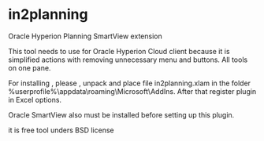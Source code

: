 # in2planning
Oracle Hyperion Planning SmartView extension


This tool needs to use for Oracle Hyperion Cloud client because it is simplified actions with removing unnecessary menu and buttons. All tools on one pane. 


For installing , please , unpack and place file in2planning.xlam in the folder
%userprofile%\appdata\roaming\Microsoft\AddIns. 
After that register plugin in Excel options.

 Oracle SmartView also must be installed before setting up this plugin.
 
 it is free tool unders BSD license 
